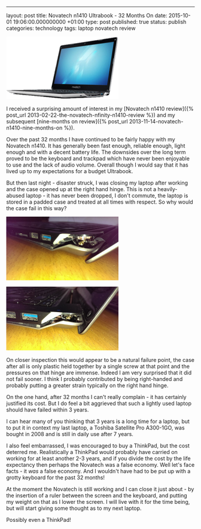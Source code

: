 --- 
layout: post
title: Novatech n1410 Ultrabook - 32 Months On
date: 2015-10-01 19:06:00.000000000 +01:00
type: post
published: true
status: publish
categories: technology
tags: laptop novatech review

[![nfinityn1411](/assets/nfinityn1411_300.png)](/assets/nfinityn1411.png)

I received a surprising amount of interest in my [Novatech n1410
review]({% post_url 2013-02-22-the-novatech-nfinity-n1410-review %})
and my subsequent [nine-months on
review]({% post_url 2013-11-14-novatech-n1410-nine-months-on %}).

Over the past 32 months I have continued to be fairly happy with my
Novatech n1410. It has generally been fast enough, reliable enough,
light enough and with a decent battery life. The downsides over the long
term proved to be the keyboard and trackpad which have never been
enjoyable to use and the lack of audio volume. Overall though I would
say that it has lived up to my expectations for a budget Ultrabook.

But then last night - disaster struck, I was closing my laptop after
working and the case opened up at the right hand hinge. This is not a
heavily-abused laptop - it has never been dropped, I don't commute, the
laptop is stored in a padded case and treated at all times with respect.
So why would the case fail in this way?

[![Hinge damage](/assets/imag1411_300.jpg)](/assets/imag1411.jpg)

[![Hinge damage](/assets/imag1410_300.jpg)](/assets/imag1410.jpg)

On closer inspection this would appear to be a natural failure point,
the case after all is only plastic held together by a single screw at
that point and the pressures on that hinge are immense. Indeed I am very
surprised that it did not fail sooner. I think I probably contributed by
being right-handed and probably putting a greater strain typically on
the right hand hinge.

On the one hand, after 32 months I can't really complain - it has
certainly justified its cost. But I do feel a bit aggrieved that such a
lightly used laptop should have failed within 3 years.

I can hear many of you thinking that 3 years is a long time for a
laptop, but to put it in context my last laptop, a Toshiba Satellite Pro
A300-1GO, was bought in 2008 and is still in daily use after 7 years.

I also feel embarrassed, I was encouraged to buy a ThinkPad, but the
cost deterred me. Realistically a ThinkPad would probably have carried
on working for at least another 2-3 years, and if you divide the cost by
the life expectancy then perhaps the Novatech was a false economy. Well
let's face facts - it *was* a false economy. And I wouldn't have had to
be put up with a grotty keyboard for the past 32 months!

At the moment the Novatech is still working and I can close it just
about - by the insertion of a ruler between the screen and the keyboard,
and putting my weight on that as I lower the screen. I will live with it
for the time being, but will start giving some thought as to my next
laptop.

Possibly even a ThinkPad!


